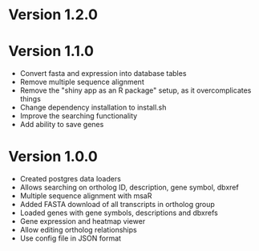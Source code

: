 # Version 1.2.0

# Version 1.1.0

- Convert fasta and expression into database tables
- Remove multiple sequence alignment
- Remove the "shiny app as an R package" setup, as it overcomplicates things
- Change dependency installation to install.sh
- Improve the searching functionality
- Add ability to save genes

# Version 1.0.0


- Created postgres data loaders
- Allows searching on ortholog ID, description, gene symbol, dbxref
- Multiple sequence alignment with msaR
- Added FASTA download of all transcripts in ortholog group
- Loaded genes with gene symbols, descriptions and dbxrefs
- Gene expression and heatmap viewer
- Allow editing ortholog relationships
- Use config file in JSON format
